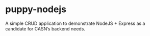 # puppy-nodejs

A simple CRUD application to demonstrate NodeJS + Express as a candidate for CASN’s backend needs.